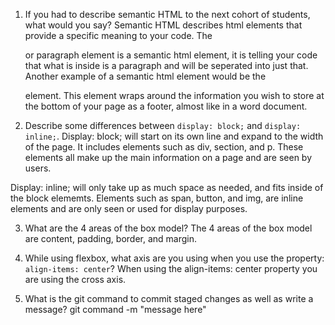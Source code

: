 1. If you had to describe semantic HTML to the next cohort of students, what would you say?
Semantic HTML describes html elements that provide a specific meaning to your code.  The <p> or paragraph element is a semantic html element, it is telling your code that what is inside is a paragraph and will be seperated into just that.  Another example of a semantic html element would be the <footer> element.  This element wraps around the information you wish to store at the bottom of your page as a footer, almost like in a word document. 

2. Describe some differences between ```display: block;``` and ```display: inline;```.
Display: block; will start on its own line and expand to the width of the page. It includes elements such as div, section, and p.  These elements all make up the main information on a page and are seen by users.

Display: inline; will only take up as much space as needed, and fits inside of the block elememts.  Elements such as span, button, and img, are inline elements and are only seen or used for display purposes.

3. What are the 4 areas of the box model?
The 4 areas of the box model are content, padding, border, and margin.

4. While using flexbox, what axis are you using when you use the property: ```align-items: center```?
When using the align-items: center property you are using the cross axis. 

5. What is the git command to commit staged changes as well as write a message? 
git command -m "message here"